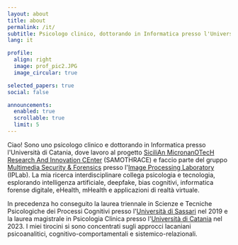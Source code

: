 ```yaml
---
layout: about
title: about
permalink: /it/
subtitle: Psicologo clinico, dottorando in Informatica presso l'Università di Catania.
lang: it

profile:
  align: right
  image: prof_pic2.JPG
  image_circular: true

selected_papers: true
social: false

announcements:
  enabled: true
  scrollable: true
  limit: 5
---
```


<p>
  <span>Ciao! Sono uno psicologo clinico e dottorando in Informatica presso l'Università di Catania, dove lavoro al progetto </span>
  <a href="https://samothrace.eu/" target="_blank" rel="noopener">SiciliAn MicronanOTecH Research And Innovation CEnter</a>
  <span> (SAMOTHRACE) e faccio parte del gruppo </span>
  <a href="https://iplab.dmi.unict.it/mfs/" target="_blank" rel="noopener">Multimedia Security & Forensics</a>
  <span> presso l'</span><a href="https://iplab.dmi.unict.it/" target="_blank" rel="noopener">Image Processing Laboratory</a>
  <span> (IPLab). La mia ricerca interdisciplinare collega psicologia e tecnologia, esplorando intelligenza artificiale, deepfake, bias cognitivi, informatica forense digitale, eHealth, mHealth e applicazioni di realtà virtuale.</span>
</p>

<p>
  <span>In precedenza ho conseguito la laurea triennale in Scienze e Tecniche Psicologiche dei Processi Cognitivi presso l'</span><a href="https://www.uniss.it/" target="_blank" rel="noopener">Università di Sassari</a>
  <span> nel 2019 e la laurea magistrale in Psicologia Clinica presso l'</span><a href="https://www.unict.it/" target="_blank" rel="noopener">Università di Catania</a>
  <span> nel 2023. I miei tirocini si sono concentrati sugli approcci lacaniani psicoanalitici, cognitivo-comportamentali e sistemico-relazionali.</span>
</p>
